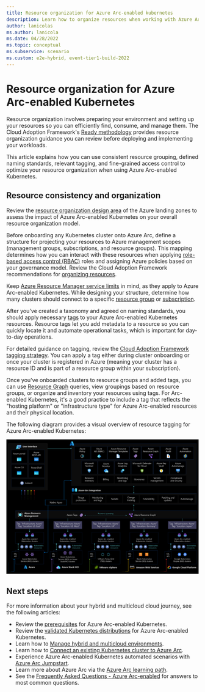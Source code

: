 ```yaml
---
title: Resource organization for Azure Arc-enabled kubernetes
description: Learn how to organize resources when working with Azure Arc-enabled Kubernetes.
author: lanicolas
ms.author: lanicola
ms.date: 04/28/2022
ms.topic: conceptual
ms.subservice: scenario
ms.custom: e2e-hybrid, event-tier1-build-2022
---
```


# Resource organization for Azure Arc-enabled Kubernetes

Resource organization involves preparing your environment and setting up your resources so you can efficiently find, consume, and manage them. The Cloud Adoption Framework's [Ready methodology](../../../ready/index.md) provides resource organization guidance you can review before deploying and implementing your workloads.

This article explains how you can use consistent resource grouping, defined naming standards, relevant tagging, and fine-grained access control to optimize your resource organization when using Azure Arc-enabled Kubernetes.

## Resource consistency and organization

Review the [resource organization design area](../../../ready/landing-zone/design-area/resource-org.md) of the Azure landing zones to assess the impact of Azure Arc-enabled Kubernetes on your overall resource organization model.

Before onboarding any Kubernetes cluster onto Azure Arc, define a structure for projecting your resources to Azure management scopes (management groups, subscriptions, and resource groups). This mapping determines how you can interact with these resources when applying [role-based access control (RBAC)](./eslz-arc-kubernetes-identity-access-management.md) roles and assigning Azure policies based on your governance model. Review the Cloud Adoption Framework recommendations for [organizing resources](../../../ready/landing-zone/design-area/resource-org.md).

Keep [Azure Resource Manager service limits](/azure/azure-resource-manager/management/azure-subscription-service-limits) in mind, as they apply to Azure Arc-enabled Kubernetes. While designing your structure, determine how many clusters should connect to a specific [resource group](/azure/azure-resource-manager/management/azure-subscription-service-limits#resource-group-limits) or [subscription](/azure/azure-resource-manager/management/azure-subscription-service-limits#azure-kubernetes-service-limits).

After you've created a taxonomy and agreed on naming standards, you should apply necessary [tags](../../../manage/hybrid/server/best-practices/arc-inventory-tagging.md) to your Azure Arc-enabled Kubernetes resources. Resource tags let you add metadata to a resource so you can quickly locate it and automate operational tasks, which is important for day-to-day operations.

For detailed guidance on tagging, review the [Cloud Adoption Framework tagging strategy](../../../ready/azure-best-practices/naming-and-tagging.md). You can apply a tag either during cluster onboarding or once your cluster is registered in Azure (meaning your cluster has a resource ID and is part of a resource group within your subscription).

Once you've onboarded clusters to resource groups and added tags, you can use [Resource Graph](/azure/governance/resource-graph/overview#:~:text=Azure%20Resource%20Graph%20is%20a,can%20effectively%20govern%20your%20environment.) queries, view groupings based on resource groups, or organize and inventory your resources using tags. For Arc-enabled Kubernetes, it's a good practice to include a tag that reflects the "hosting platform" or "infrastructure type" for Azure Arc-enabled resources and their physical location.

The following diagram provides a visual overview of resource tagging for Azure Arc-enabled Kubernetes:

[![A diagram depicting resource tagging for Azure Arc-enabled kubernetes.](./media/arc-enabled-kubernetes-resource-tagging.png)](./media/arc-enabled-kubernetes-resource-tagging.png#lightbox)

## Next steps

For more information about your hybrid and multicloud cloud journey, see the following articles:

- Review the [prerequisites](/azure/azure-arc/kubernetes/quickstart-connect-cluster?tabs=azure-cli#prerequisites) for Azure Arc-enabled Kubernetes.
- Review the [validated Kubernetes distributions](/azure/azure-arc/kubernetes/validation-program#validated-distributions) for Azure Arc-enabled Kubernetes.
- Learn how to [Manage hybrid and multicloud environments](../manage.md).
- Learn how to [Connect an existing Kubernetes cluster to Azure Arc](/azure/azure-arc/kubernetes/quickstart-connect-cluster?tabs=azure-cli).
- Experience Azure Arc-enabled Kubernetes automated scenarios with [Azure Arc Jumpstart](https://azurearcjumpstart.io/azure_arc_jumpstart/azure_arc_k8s/).
- Learn more about Azure Arc via the [Azure Arc learning path](/training/paths/manage-hybrid-infrastructure-with-azure-arc/).
- See the [Frequently Asked Questions - Azure Arc-enabled](/azure/azure-arc/kubernetes/faq) for answers to most common questions.
